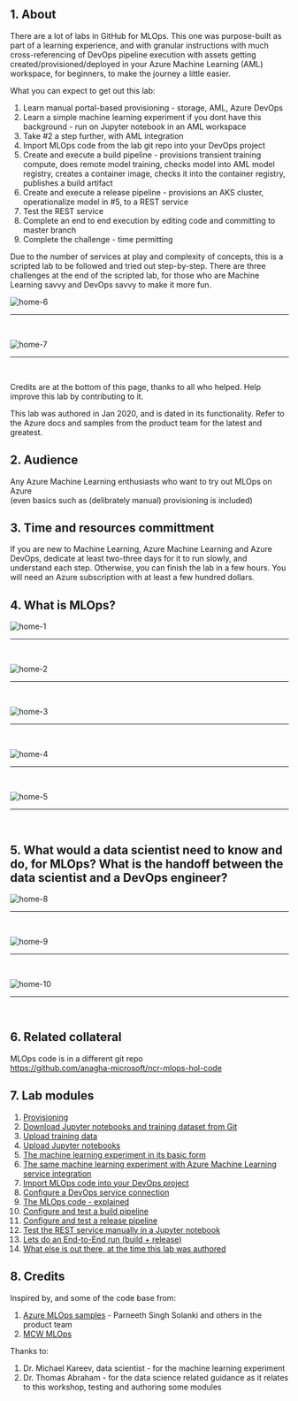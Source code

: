 ## 1.  About

There are a lot of labs in GitHub for MLOps.  This one was purpose-built as part of a learning experience, and with granular instructions with much cross-referencing of DevOps pipeline execution with assets getting created/provisioned/deployed in your Azure Machine Learning (AML) workspace, for beginners, to make the journey a little easier.<br>

What you can expect to get out this lab:
1.  Learn manual portal-based provisioning - storage, AML, Azure DevOps
2.  Learn a simple machine learning experiment if you dont have this background - run on Jupyter notebook in an AML workspace 
3.  Take #2 a step further, with AML integration
4.  Import MLOps code from the lab git repo into your DevOps project
5.  Create and execute a build pipeline - provisions transient training compute, does remote model training, checks model into AML model registry, creates a container image, checks it into the container registry, publishes a build artifact
6.  Create and execute a release pipeline - provisions an AKS cluster, operationalize model in #5, to a REST service
7.  Test the REST service
8.  Complete an end to end execution by editing code and committing to master branch
9.  Complete the challenge - time permitting

Due to the number of services at play and complexity of concepts, this is a scripted lab to be followed and tried out step-by-step.  There are three challenges at the end of the scripted lab, for those who are Machine Learning savvy and DevOps savvy to make it more fun.

![home-6](images/0001-homepage-06.png)
<br>
<hr>
<br>

![home-7](images/0001-homepage-07.png)
<br>
<hr>
<br>

Credits are at the bottom of this page, thanks to all who helped.  Help improve this lab by contributing to it.<br>

This lab was authored in Jan 2020, and is dated in its functionality.  Refer to the Azure docs and samples from the product team for the latest and greatest.

## 2.  Audience

Any Azure Machine Learning enthusiasts who want to try out MLOps on Azure<br>
(even basics such as (delibrately manual) provisioning is included)  

## 3.  Time and resources committment

If you are new to Machine Learning, Azure Machine Learning and Azure DevOps, dedicate at least two-three days for it to run slowly, and understand each step.  Otherwise, you can finish the lab in a few hours.  You will need an Azure subscription with at least a few hundred dollars.

## 4.  What is MLOps?  

![home-1](images/0001-homepage-01.png)
<br>
<hr>
<br>

![home-2](images/0001-homepage-02.png)
<br>
<hr>
<br>

![home-3](images/0001-homepage-03.png)
<br>
<hr>
<br>


![home-4](images/0001-homepage-04.png)
<br>
<hr>
<br>


![home-5](images/0001-homepage-05.png)
<br>
<hr>
<br>

## 5.  What would a data scientist need to know and do, for MLOps? What is the handoff between the data scientist and a DevOps engineer?

![home-8](images/0001-homepage-08.png)
<br>
<hr>
<br>

![home-9](images/0001-homepage-09.png)
<br>
<hr>
<br>

![home-10](images/0001-homepage-10.png)
<br>
<hr>
<br>

## 6.  Related collateral

MLOps code is in a different git repo<br>
https://github.com/anagha-microsoft/ncr-mlops-hol-code
 
## 7.  Lab modules

1.  [Provisioning](https://github.com/anagha-microsoft/ncr-mlops-hol/blob/master/lab-guide/01-Provisioning.md)
2.  [Download Jupyter notebooks and training dataset from Git](https://github.com/anagha-microsoft/ncr-mlops-hol/blob/master/lab-guide/02-DownloadFromGit.md)
3.  [Upload training data](https://github.com/anagha-microsoft/ncr-mlops-hol/blob/master/lab-guide/03-LoadTrainingData.md)
4.  [Upload Jupyter notebooks](https://github.com/anagha-microsoft/ncr-mlops-hol/blob/master/lab-guide/04-UploadJupyterNotebooks.md)
5.  [The machine learning experiment in its basic form](https://github.com/anagha-microsoft/ncr-mlops-hol/blob/master/lab-guide/05-DataScientistTrials.md)
6.  [The same machine learning experiment with Azure Machine Learning service integration ](https://github.com/anagha-microsoft/ncr-mlops-hol/blob/master/lab-guide/06-DataScientistAMLTrials.md)
7.  [Import MLOps code into your DevOps project](https://github.com/anagha-microsoft/ncr-mlops-hol/blob/master/lab-guide/07-DevOps-ImportFromGit.md)
8.  [Configure a DevOps service connection](https://github.com/anagha-microsoft/ncr-mlops-hol/blob/master/lab-guide/08-DevOps-ConfigureServiceConnection.md)
9.  [The MLOps code - explained](https://github.com/anagha-microsoft/ncr-mlops-hol/blob/master/lab-guide/09-DevOps-Files-Explained.md)
10.  [Configure and test a build pipeline](https://github.com/anagha-microsoft/ncr-mlops-hol/blob/master/lab-guide/10-Configure-Build-Pipeline.md)
11. [Configure and test a release pipeline](https://github.com/anagha-microsoft/ncr-mlops-hol/blob/master/lab-guide/11-Configure-Release-Pipeline.md)
12.  [Test the REST service manually in a Jupyter notebook](https://github.com/anagha-microsoft/ncr-mlops-hol/blob/master/lab-guide/12-RESTServiceTestOnJupyter.md)
13.  [Lets do an End-to-End run (build + release)](https://github.com/anagha-microsoft/ncr-mlops-hol/blob/master/lab-guide/13-EndToEndRun.md)
14.  [What else is out there, at the time this lab was authored](https://github.com/anagha-microsoft/ncr-mlops-hol/blob/master/lab-guide/14-WhatElseWhenItComesToAMLAndMLOps.md)


## 8.  Credits

Inspired by, and some of the code base from:
1.  [Azure MLOps samples](https://github.com/microsoft/MLOps) - Parneeth Singh Solanki and others in the product team
2.  [MCW MLOps](https://github.com/solliancenet/MCW-MLOps)

Thanks to:
1.  Dr. Michael Kareev, data scientist - for the machine learning experiment 
2.  Dr. Thomas Abraham - for the data science related guidance as it relates to this workshop, testing and authoring some modules
